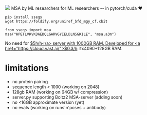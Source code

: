 <img src='images/goal.png'/>
MSA by ML researchers for ML researchers --️ in pytorch/cuda ❤️

```
pip install sseqs
wget https://foldify.org/uniref_bfd_mgy_cf.xbit 
```

```
from sseqs import msa
msa("HPETLVKVKDAEDQLGARVGYIELDLNSGKILE", "msa.a3m")
```

No need for <a href="https://instances.vantage.sh/aws/ec2/x2gd.16xlarge?currency=USD">$5h/h</a> server with 1000GB RAM. 
Developed for <a href="https://cloud.vast.ai/">$0.3/h</a> rtx4090+128GB RAM. 

# limitations
- no protein pairing 
- sequence length < 1000 (working on 2048)
- 128gb RAM (working on 64GB w/ compression) 
- server.py supporting Boltz2 MSA-server (adding soon)
- no <16GB approximate version (yet)
- no evals (working on runs'n'poses + antibody)
